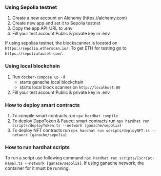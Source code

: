 ### Using Sepolia testnet

1. Create a new account on Alchemy (https.//alchemy.com)
2. Create new app and set it to Sepolia testnet
3. Copy the app API_URL to .env
4. Fill your test account Public & private key in .env

If using sepoliaa testnet, the blockscanner is located on `https://sepolia.etherscan.io/`. To get ETH for testing go to `https://sepoliafaucet.com/`.

### Using local blockchain

1. Run `docker-compose up -d`
   - starts ganache local blockchain
   - starts local block scanner on `http://localhost:80`
2. Fill your test account Public & private key in .env

### How to deploy smart contracts

1. To compile smart contracts run `npx hardhat compile`
2. To deploy DapoToken & Faucet smart contracts run `npx hardhat run scripts/deployToken.ts --network [ganache/sepolia]`
3. To deploy NFT contracts run `npx hardhat run scripts/deployNFT.ts --network [ganache/sepolia]`

### How to run hardhat scripts

To run a script use following command `npx hardhat run scripts/[script-name].ts --network [ganace/sepolia]`. If using ganache network, the container for it must be running.
